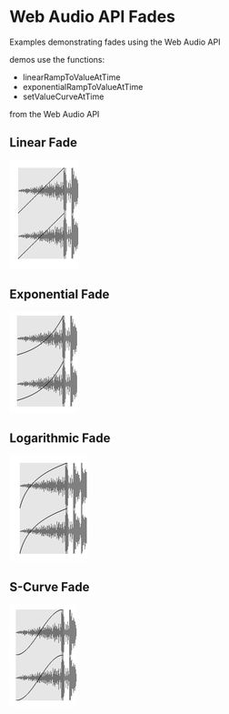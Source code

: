Web Audio API Fades
===============

Examples demonstrating fades using the Web Audio API

demos use the functions:

* linearRampToValueAtTime
* exponentialRampToValueAtTime
* setValueCurveAtTime

from the Web Audio API

## Linear Fade
![Screenshot](images/linear.png?raw=true "linear fade")

## Exponential Fade
![Screenshot](images/exponential.png?raw=true "exponential fade")

## Logarithmic Fade
![Screenshot](images/logarithmic.png?raw=true "logarithmic fade")

## S-Curve Fade
![Screenshot](images/scurve.png?raw=true "s-curve fade")
